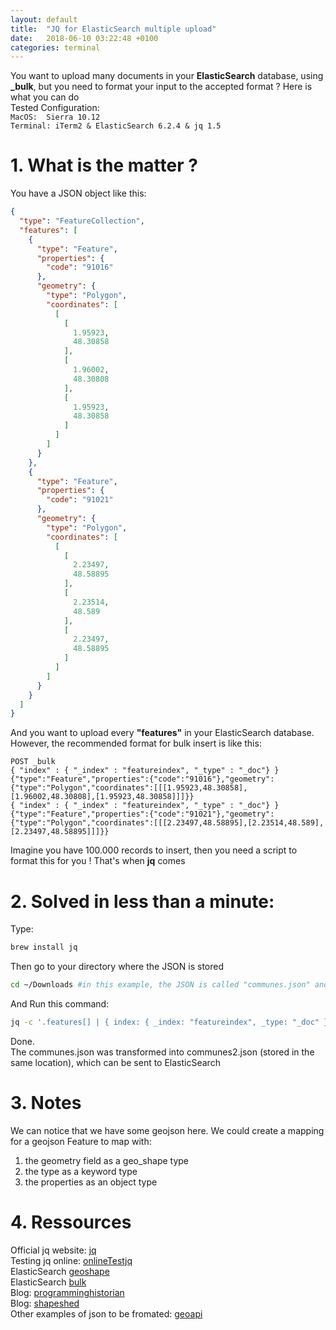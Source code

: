 ```yaml
---
layout: default
title:  "JQ for ElasticSearch multiple upload"
date:   2018-06-10 03:22:48 +0100
categories: terminal
---
```


You want to upload many documents in your **ElasticSearch** database, using **_bulk**, but you need to format your input to the accepted format ? Here is what you can do  
Tested Configuration:  
`MacOS:  Sierra 10.12`  
`Terminal: iTerm2 & ElasticSearch 6.2.4 & jq 1.5`

# 1.  What is the matter ?

You have a JSON object like this:

``` json
{
  "type": "FeatureCollection",
  "features": [
    {
      "type": "Feature",
      "properties": {
        "code": "91016"
      },
      "geometry": {
        "type": "Polygon",
        "coordinates": [
          [
            [
              1.95923,
              48.30858
            ],
            [
              1.96002,
              48.30808
            ],
            [
              1.95923,
              48.30858
            ]
          ]
        ]
      }
    },
    {
      "type": "Feature",
      "properties": {
        "code": "91021"
      },
      "geometry": {
        "type": "Polygon",
        "coordinates": [
          [
            [
              2.23497,
              48.58895
            ],
            [
              2.23514,
              48.589
            ],
            [
              2.23497,
              48.58895
            ]
          ]
        ]
      }
    }
  ]
}
```

And you want to upload every **"features"** in your ElasticSearch database. However, the recommended format for bulk insert is like this:  
``` es
POST _bulk
{ "index" : { "_index" : "featureindex", "_type" : "_doc"} }
{"type":"Feature","properties":{"code":"91016"},"geometry":{"type":"Polygon","coordinates":[[[1.95923,48.30858],[1.96002,48.30808],[1.95923,48.30858]]]}}
{ "index" : { "_index" : "featureindex", "_type" : "_doc"} }
{"type":"Feature","properties":{"code":"91021"},"geometry":{"type":"Polygon","coordinates":[[[2.23497,48.58895],[2.23514,48.589],[2.23497,48.58895]]]}}
```

Imagine you have 100.000 records to insert, then you need a script to format this for you ! That's when **jq** comes  


# 2. Solved in less than a minute:

Type:  
``` bash
brew install jq
```  
Then go to your directory where the JSON is stored  
``` bash
cd ~/Downloads #in this example, the JSON is called "communes.json" and stored in the Downloads folder
```  
And Run this command:  
``` bash
jq -c '.features[] | { index: { _index: "featureindex", _type: "_doc" } }, .' communes.json > communes2.json
```


Done.  
The communes.json was transformed into communes2.json (stored in the same location), which can be sent to ElasticSearch


# 3.  Notes

We can notice that we have some geojson here. We could create a mapping for a geojson Feature to map with:  
 1. the geometry field as a geo_shape type  
 2. the type as a keyword type  
 3. the properties as an object type  


# 4.  Ressources

Official jq website: [jq][jq]  
Testing jq online: [onlineTestjq][onlineTestjq]  
ElasticSearch [geoshape][geoshape]  
ElasticSearch [bulk][bulk]  
Blog: [programminghistorian][jsonandjq]  
Blog: [shapeshed][transformjs]  
Other examples of json to be fromated: [geoapi][geoapi]

[jq]: https://stedolan.github.io/jq/
[onlineTestjq]:https://jqplay.org/#
[geoshape]: https://www.elastic.co/guide/en/elasticsearch/reference/current/geo-shape.html
[bulk]: https://www.elastic.co/guide/en/elasticsearch/reference/current/docs-bulk.html
[jsonandjq]: https://programminghistorian.org/en/lessons/json-and-jq
[transformjs]: https://shapeshed.com/jq-json/#how-to-transform-json
[geoapi]: https://api.gouv.fr/api/api-geo.html
